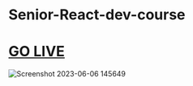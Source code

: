 ﻿# Senior-React-dev-course
 # <a href="https://catspradise.netlify.app/" target="_blank" >GO LIVE</a>
![Screenshot 2023-06-06 145649](https://github.com/prankush-tech/Senior-React-dev-course/assets/76916192/7981f549-87bd-4731-92bc-04ba0c6cc05c)
